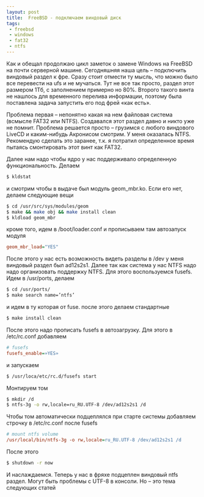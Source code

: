 ```yaml
---
layout: post
title:  FreeBSD - подключаем виндовый диск
tags:
 - freebsd
 - windows
 - fat32
 - ntfs
---
```


Как и обещал продолжаю цикл заметок о замене Windows на FreeBSD на почти серверной машине. Сегодняшняя наша цель – подключить виндовый раздел к фре. Сразу стоит отмести ту мысль, что можно было все перевести на ufs и не мучаться. Тут не все так просто, раздел этот размером 1Тб, с заполнением примерно но 80%. Второго такого винта не нашлось для временного перелива информации, поэтому была поставлена задача запустить его под фрей «как есть».

Проблема первая – непонятно какая на нем файловая система (всмысле FAT32 или NTFS). Создавался этот раздел давно и никто уже не помнит. Проблема решается просто – грузимся с любого виндового LiveCD и каким-нибудь Акронисом смотрим. У меня оказалась NTFS. Рекомендую сделать это заранее, т.к. я потратил определенное время пытаясь смонтировать этот винт как FAT32.

Далее нам надо чтобы ядро у нас поддерживало определенную функциональность. Делаем

``` bash
$ kldstat
```

и смотрим чтобы в выдаче был модуль geom_mbr.ko. Если его нет, делаем следующие вещи

``` bash
$ cd /usr/src/sys/modules/geom
$ make && make obj && make install clean
$ kldload geom_mbr
```

кроме того, идем в /boot/loader.conf и прописываем там автозапуск модуля

``` ini
geom_mbr_load="YES"
```

После этого у нас есть возможность видеть разделы в /dev у меня виндовый раздел был ad12s2s1. Далее так как система у нас NTFS надо надо организовать поддержку NTFS. Для этого воспользуемся fusefs. Идем в /usr/ports, делаем

``` bash
$ cd /usr/ports/
$ make search name=’ntfs’
```

и идем в ту которая от fuse. после этого делаем стандартные

``` bash
$ make install clean
```

После этого надо прописать fusefs в автозагрузку. Для этого в /etc/rc.conf добавляем

``` ini
# fusefs
fusefs_enable=»YES»
```

и запускаем

``` bash
$ /usr/loca/etc/rc.d/fusefs start
```

Монтируем том

``` bash
$ mkdir /d
$ ntfs-3g -o rw,locale=ru_RU.UTF-8 /dev/ad12s2s1 /d
```

Чтобы том автоматически подцеплялся при старте системы добавляем строчку в /etc/rc.conf после fusefs

``` ini
# mount ntfs volume
/usr/local/bin/ntfs-3g -o rw,locale=ru_RU.UTF-8 /dev/ad12s2s1 /d
```

После этого

``` bash
$ shutdown -r now
```

И наслаждаемся. Теперь у нас в фряхе подцеплен виндовый ntfs раздел. Могут быть проблемы с UTF-8 в консоли. Но – это тема следующих статей
